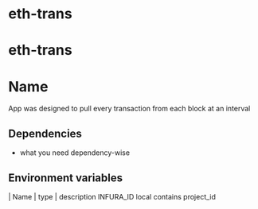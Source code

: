 # eth-trans

# eth-trans
# Name
App was designed to pull every transaction from each block at an interval
## Dependencies
- what you need dependency-wise
## Environment variables
| Name	 |	 type	 |	 description
INFURA_ID	local		contains project_id
